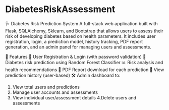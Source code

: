 # DiabetesRiskAssessment
🩺 Diabetes Risk Prediction System
A full-stack web application built with Flask, SQLAlchemy, Sklearn, and Bootstrap that allows users to assess their risk of developing diabetes based on health parameters. It includes user registration, login, a prediction model, history tracking, PDF report generation, and an admin panel for managing users and assessments.

🚀 Features
🔐 User Registration & Login (with password validation)
🤖 Diabetes risk prediction using Random Forest Classifier
📊 Risk analysis and health recommendations
📜 PDF Report download for each prediction
🧾 View prediction history (user-based)
🛠️ Admin dashboard to:
1. View total users and predictions
2. Manage user accounts and assessments
3. View individual user/assessment details
4.Delete users and assessments
